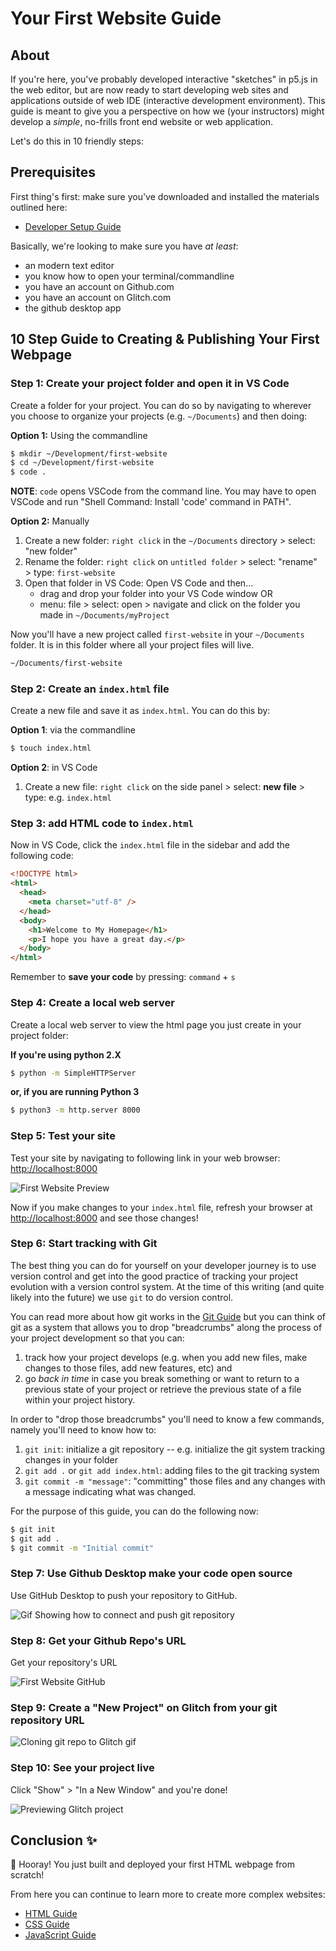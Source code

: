 # Your First Website Guide

## About

If you're here, you've probably developed interactive "sketches" in p5.js in the web editor, but are now ready to start developing web sites and applications outside of web IDE (interactive development environment). This guide is meant to give you a perspective on how we (your instructors) might develop a *simple*, no-frills front end website or web application. 

Let's do this in 10 friendly steps:

## Prerequisites

First thing's first: make sure you've downloaded and installed the materials outlined here:
* [Developer Setup Guide](developer-setup-guide.md#materials)

Basically, we're looking to make sure you have *at least*:

* an modern text editor
* you know how to open your terminal/commandline
* you have an account on Github.com
* you have an account on Glitch.com
* the github desktop app

## 10 Step Guide to Creating & Publishing Your First Webpage

### Step 1: Create your project folder and open it in VS Code

Create a folder for your project. You can do so by navigating to wherever you choose to organize your projects (e.g. `~/Documents`) and then doing:

**Option 1:** Using the commandline

```sh
$ mkdir ~/Development/first-website
$ cd ~/Development/first-website
$ code .
```
**NOTE**: `code` opens VSCode from the command line. You may have to open VSCode and run "Shell Command: Install 'code' command in PATH".

**Option 2:** Manually 

1. Create a new folder: `right click` in the `~/Documents` directory > select: "new folder" 
2. Rename the folder: `right click` on `untitled folder` > select: "rename" > type: `first-website`
3. Open that folder in VS Code: Open VS Code and then...
   - drag and drop your folder into your VS Code window OR
   - menu: file > select: open > navigate and click on the folder you made in `~/Documents/myProject`

Now you'll have a new project called `first-website` in your `~/Documents` folder. It is in this folder where all your project files will live.
```txt
~/Documents/first-website
```

### Step 2: Create an `index.html` file

Create a new file and save it as `index.html`. You can do this by:

**Option 1**: via the commandline

```sh
$ touch index.html
```

**Option 2**: in VS Code

1. Create a new file: `right click` on the side panel > select: **new file** > type: e.g. `index.html`

### Step 3: add HTML code to `index.html`
Now in VS Code, click the `index.html` file in the sidebar and add the following code:

```html
<!DOCTYPE html>
<html>
  <head>
    <meta charset="utf-8" />
  </head>
  <body>
    <h1>Welcome to My Homepage</h1>
    <p>I hope you have a great day.</p>
  </body>
</html>
```

Remember to **save your code** by pressing: `command` + `s`

### Step 4: Create a local web server

Create a local web server to view the html page you just create in your project folder:

**If you're using python 2.X**
```sh
$ python -m SimpleHTTPServer
```

**or, if you are running Python 3**
```sh
$ python3 -m http.server 8000
```

### Step 5: Test your site
Test your site by navigating to following link in your web browser: [http://localhost:8000](http://localhost:8000)

![First Website Preview](../assets/first-website-preview.png)

Now if you make changes to your `index.html` file, refresh your browser at [http://localhost:8000](http://localhost:8000) and see those changes!

### Step 6: Start tracking with Git


The best thing you can do for yourself on your developer journey is to use version control and get into the good practice of tracking your project evolution with a version control system. At the time of this writing (and quite likely into the future) we use `git` to do version control.

You can read more about how git works in the [Git Guide](/guides/git.md) but you can think of git as a system that allows you to drop "breadcrumbs" along the process of your project development so that you can:

1. track how your project develops (e.g. when you add new files, make changes to those files, add new features, etc) and
2. go *back in time* in case you break something or want to return to a previous state of your project or retrieve the previous state of a file within your project history.

In order to "drop those breadcrumbs" you'll need to know a few commands, namely you'll need to know how to:
1. `git init`: initialize a git repository -- e.g. initialize the git system tracking changes in your folder
2. `git add .` or `git add index.html`: adding files to the git tracking system
3. `git commit -m "message"`: "committing" those files and any changes with a message indicating what was changed.

For the purpose of this guide, you can do the following now:

```sh
$ git init
$ git add .
$ git commit -m "Initial commit"
```

### Step 7: Use Github Desktop make your code open source

Use GitHub Desktop to push your repository to GitHub.

![Gif Showing how to connect and push git repository](../assets/github_desktop.gif)

### Step 8: Get your Github Repo's URL
Get your repository's URL

![First Website GitHub](../assets/first-website-github.png)

### Step 9: Create a "New Project" on Glitch from your git repository URL

![Cloning git repo to Glitch gif](../assets/glitch_clone.gif)


### Step 10: See your project live  

Click "Show" > "In a New Window" and you're done!

![Previewing Glitch project](../assets/glitch_show.gif)


## Conclusion ✨

🎉 Hooray! You just built and deployed your first HTML webpage from scratch! 

From here you can continue to learn more to create more complex websites:
* [HTML Guide](html-guide.md)
* [CSS Guide](css-guide.md)
* [JavaScript Guide](javascript-frontend-guide.md)

<!-- 

Minimal scaffold for your structure:

It is helpful to "scaffold" out a structure for your project so you can fill in the code where it is relevant and you can keep your project tidy and consistent.

You may consider adopting a structure like this assuming you will have HTML/CSS/JavaScript:

```txt
/myProject
  index.html
  /js
    index.js
  /css
    main.css
  /assets
    (any images or other assets)
```

Git is Like, "wow" for a number of reasons namely:

1. your entire project lives in itself: 
   - Git branching: say good bye to crazy file and experimental feature testing gynastics like "myProject-final-1", "myProject-final-final", "myProject-version-with-rainbows" etc. Git provides you with ability to 

-->